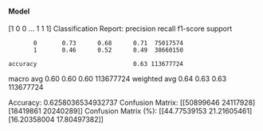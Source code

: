 #### Model
[1 0 0 ... 1 1 1]
Classification Report:
              precision    recall  f1-score   support

           0       0.73      0.68      0.71  75017574
           1       0.46      0.52      0.49  38660150

    accuracy                           0.63 113677724
   macro avg       0.60      0.60      0.60 113677724
weighted avg       0.64      0.63      0.63 113677724

Accuracy: 0.6258036534932737
Confusion Matrix:
[[50899646 24117928]
 [18419861 20240289]]
Confusion Matrix (%):
[[44.77539153 21.21605461]
 [16.20358004 17.80497382]]
